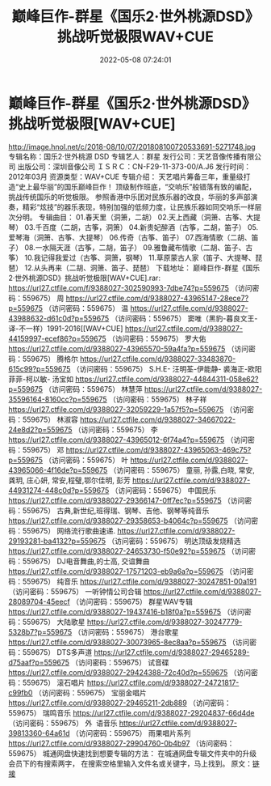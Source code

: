 ﻿---
title: 巅峰巨作-群星《国乐2·世外桃源DSD》挑战听觉极限WAV+CUE
date: 2022-05-08 07:24:01
categories: 古典音乐、新世纪、纯音雅乐
tags: 纯音雅乐
---
# 巅峰巨作-群星《国乐2·世外桃源DSD》挑战听觉极限[WAV+CUE]

http://image.hnol.net/c/2018-08/10/07/201808100720533691-5271748.jpg
专辑名称：国乐2·世外桃源 DSD
专辑艺人：群星
发行公司：天艺音像传播有限公司
出版公司：深圳音像公司
ＩＳＲＣ：CN-F29-11-373-00/A.J6
发行时间：2012年03月
资源类型：WAV+CUE
专辑介绍：
天艺唱片筹备三年，重量级打造“史上最华丽”的国乐巅峰巨作！
顶级制作班底，“交响乐”般错落有致的编配，挑战传统国乐的听觉极限。
参照香港中乐团对民族乐器的改良，华丽的多声部演奏，精彩“炫技”的器乐表现，特别加强的低频力度，让民族乐器如同交响乐一样层次分明。
专辑曲目：
01.春天里（洞箫，二胡）
02.天上西藏（洞箫、古筝、大提琴）
03.千百度（二胡，古筝，洞箫）
04.新贵妃醉酒（古筝，二胡，笛子）
05.爱琴海（洞箫、古筝、大提琴）
06.传奇（古筝、笛子）
07.西海情歌（二胡、笛子）
08.一水隔天涯（古筝，二胡，笛子）
09.雅鲁藏布情歌（二胡、笛子、古筝）
10.我记得我爱过（古筝、洞箫，钢琴）
11.草原蒙古人家（笛子、大提琴、琵琶）
12.从头再来（二胡、洞箫、笛子、琵琶）
下载地址：
巅峰巨作-群星《国乐2·世外桃源DSD》挑战听觉极限[WAV+CUE].rar: https://url27.ctfile.com/f/9388027-302590993-7dbe74?p=559675
（访问密码：559675）
周
https://url27.ctfile.com/d/9388027-43965147-28ece7?p=559675
（访问密码：559675）
温
https://url27.ctfile.com/d/9388027-43988632-d61c0d?p=559675
（访问密码：559675）
窦唯（黑豹-暮良文王-译-不一样）1991-2016[[WAV+CUE]
https://url27.ctfile.com/d/9388027-44159997-ecef86?p=559675
（访问密码：559675）
罗大佑
https://url27.ctfile.com/d/9388027-43965570-59a4fa?p=559675
（访问密码：559675）
腾格尔
https://url27.ctfile.com/d/9388027-33483870-615c99?p=559675
（访问密码：559675）
S.H.E-
汪明荃-伊能静- 裘海正-欧阳菲菲-柯以敏- 汤宝如
https://url27.ctfile.com/d/9388027-44844311-058e62?p=559675
（访问密码：559675）
林慧萍
https://url27.ctfile.com/d/9388027-35596164-8160cc?p=559675
（访问密码：559675）
林子祥
https://url27.ctfile.com/d/9388027-32059229-1a57f5?p=559675
（访问密码：559675）
林淑容
https://url27.ctfile.com/d/9388027-34667022-24e8d2?p=559675
（访问密码：559675）
李
https://url27.ctfile.com/d/9388027-43965012-6f74a4?p=559675
（访问密码：559675）
邓
https://url27.ctfile.com/d/9388027-43965063-469c75?p=559675
（访问密码：559675）
叶
https://url27.ctfile.com/d/9388027-43965066-4f16de?p=559675
（访问密码：559675）
童丽, 孙露,白晓, 常安, 龚玥, 庄心妍, 常安,程璧,鄂尔佳明, 彭芳
https://url27.ctfile.com/d/9388027-44931274-448c0d?p=559675
（访问密码：559675）
中国民乐
https://url27.ctfile.com/d/9388027-29366147-0ff7ec?p=559675
（访问密码：559675）
古典,新世纪,班得瑞、钢琴、吉他、钢琴等纯音乐
https://url27.ctfile.com/d/9388027-29358653-b4064c?p=559675
（访问密码：559675）
网络流行歌曲速递.
https://url27.ctfile.com/d/9388027-29193281-ba4132?p=559675
（访问密码：559675）
明达顶级发烧精选
https://url27.ctfile.com/d/9388027-24653730-f50e92?p=559675
（访问密码：559675）
DJ电音舞曲,的士高, 交谊舞曲
https://url27.ctfile.com/d/9388027-17571203-eb9a6a?p=559675
（访问密码：559675）
纯音乐
https://url27.ctfile.com/d/9388027-30247851-00a191
（访问密码：559675）
一听钟情公司合辑
https://url27.ctfile.com/d/9388027-28089704-45eecf
（访问密码：559675）
群星WAV专辑
https://url27.ctfile.com/d/9388027-19437416-b18f0a?p=559675
（访问密码：559675）
大陆歌星
https://url27.ctfile.com/d/9388027-30247779-5328b7?p=559675
（访问密码：559675）
港台歌星
https://url27.ctfile.com/d/9388027-30073965-8ec8aa?p=559675
（访问密码：559675）
DTS多声道
https://url27.ctfile.com/d/9388027-29465289-d75aaf?p=559675
（访问密码：559675）
试音碟
https://url27.ctfile.com/d/9388027-29424388-72c40d?p=559675
（访问密码：559675）
滚石唱片
https://url27.ctfile.com/d/9388027-24721817-c99fb0
（访问密码：559675）
宝丽金唱片
https://url27.ctfile.com/d/9388027-29465211-2db889
（访问密码：559675）
瑞鸣音乐
https://url27.ctfile.com/d/9388027-29204837-66d4de
（访问密码：559675）
外  语音乐
https://url27.ctfile.com/d/9388027-39813360-64a61d
（访问密码：559675）
雨果唱片系列
https://url27.ctfile.com/d/9388027-29904760-0b4b97
（访问密码：559675）
城通网盘快速找到想要专辑的方法：
在城通网盘专辑文件夹中的升级会员下的有搜索两字，
在搜索空格里输入文件名或关键字，马上找到。
原文：[链接](https://blog.sina.com.cn/s/blog_1647c7e7601030x4s.html)